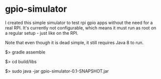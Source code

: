 gpio-simulator
==============

I created this simple simulator to test rpi gpio apps without the need for a real RPI.
It's currently not configurable, which means it must run as root on a regular setup - just like on the RPI. 

Note that even though it is dead simple, it still requires Java 8 to run.

$> gradle assemble

$> cd build/libs

$> sudo java -jar gpio-simulator-0.1-SNAPSHOT.jar
